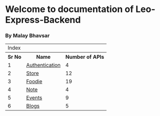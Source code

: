 # Welcome to documentation of Leo-Express-Backend

### By Malay Bhavsar

<table>
<tr>
<td colspan='3'>Index</td>
</tr>
<tr>
<th>Sr No</th>
<th>Name</th>
<th>Number of APIs</th>
</tr>
<tr>
<td>1</td>
<td><a href="/Leo-Express-Backend/Auth">Authentication</a></td>
<td>4</td>
</tr>
<tr>
<td>2</td>
<td><a href="/Leo-Express-Backend/Store">Store</a></td>
<td>12</td>
</tr>
<tr>
<td>3</td>
<td><a href="/Leo-Express-Backend/Foodie">Foodie</a></td>
<td>19</td>
</tr>
<tr>
<td>4</td>
<td><a href="/Leo-Express-Backend/Note">Note</a></td>
<td>4</td>
</tr>
<tr>
<td>5</td>
<td><a href="/Leo-Express-Backend/Events">Events</a></td>
<td>9</td>
</tr>
<tr>
<td>6</td>
<td><a href="/Leo-Express-Backend/Blog">Blogs</a></td>
<td>5</td>
</tr>
</table>
